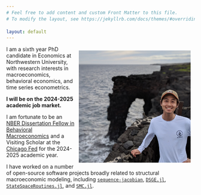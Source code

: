 ```yaml
---
# Feel free to add content and custom Front Matter to this file.
# To modify the layout, see https://jekyllrb.com/docs/themes/#overriding-theme-defaults

layout: default
---
```


<img src="/assets/profile.jpg" height="300" align="right" style="margin: 0.3cm;"/>

I am a sixth year PhD candidate in Economics at Northwestern University, with research interests in macroeconomics, behavioral economics, and time series econometrics. 

<b> I will be on the 2024-2025 academic job market. </b> 

I am fortunate to be an [NBER Dissertation Fellow in Behavioral Macroeconomics](https://www.nber.org/career-resources/postdoctoral-and-graduate-fellows-academic-year-2023-24) and a Visiting Scholar at the [Chicago Fed](https://www.chicagofed.org/research/index) for the 2024-2025 academic year. 

I have worked on a number of open-source software projects broadly related to structural macroeconomic modeling, including [`sequence-jacobian`](https://github.com/shade-econ/sequence-jacobian), [`DSGE.jl`](https://github.com/FRBNY-DSGE/DSGE.jl), [`StateSpaceRoutines.jl`](https://github.com/FRBNY-DSGE/StateSpaceRoutines.jl), and [`SMC.jl`](https://github.com/FRBNY-DSGE/SMC.jl). 

